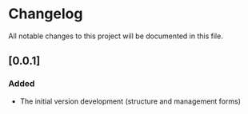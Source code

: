 # Changelog
All notable changes to this project will be documented in this file.

## [0.0.1]

### Added
- The initial version development (structure and management forms)